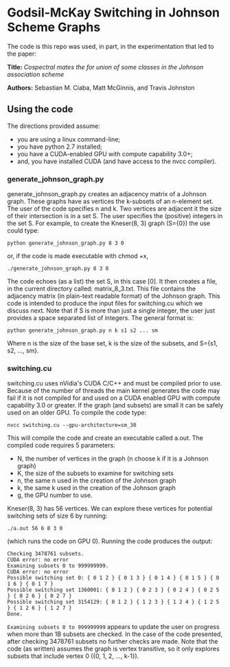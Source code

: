 # Godsil-McKay Switching in Johnson Scheme Graphs

The code is this repo was used, in part, in the experimentation that led to the paper:

**Title:** *Cospectral mates the for union of some classes in the Johnson association scheme*

**Authors:** Sebastian M. Ciaba, Matt McGinnis, and Travis Johnston


## Using the code

The directions provided assume:
- you are using a linux command-line;
- you have python 2.7 installed;
- you have a CUDA-enabled GPU with compute capability 3.0+;
- and, you have installed CUDA (and have access to the nvcc compiler).


### generate_johnson_graph.py

generate_johnson_graph.py creates an adjacency matrix of a Johnson graph.
These graphs have as vertices the k-subsets of an n-element set.
The user of the code specifies n and k.
Two vertices are adjacent it the size of their intersection is in a set S.
The user specifies the (positive) integers in the set S.
For example, to create the Kneser(8, 3) graph (S={0}) the use could type:

`python generate_johnson_graph.py 8 3 0`

or, if the code is made executable with chmod +x,

`./generate_johnson_graph.py 8 3 0`

The code echoes (as a list) the set S, in this case [0].
It then creates a file, in the current directory called: matrix_8_3.txt.
This file contains the adjacency matrix (in plain-text readable format) of the Johnson graph.
This code is intended to produce the input files for switching.cu which we discuss next.
Note that if S is more than just a single integer, the user just provides a space separated
list of integers.  The general format is:

`python generate_johnson_graph.py n k s1 s2 ... sm`

Where n is the size of the base set, k is the size of the subsets, and S={s1, s2, ..., sm}.


### switching.cu

switching.cu uses nVidia's CUDA C/C++ and must be compiled prior to use.
Because of the number of threads the main kernel generates the code may fail if it is not 
compiled for and used on a CUDA enabled GPU with compute capability 3.0 or greater.
If the graph (and subsets) are small it can be safely used on an older GPU.
To compile the code type:

`nvcc switching.cu --gpu-architecture=sm_30`

This will compile the code and create an executable called a.out.
The compiled code requires 5 parameters:
- N, the number of vertices in the graph (n choose k if it is a Johnson graph)
- K, the size of the subsets to examine for switching sets
- n, the same n used in the creation of the Johnson graph
- k, the same k used in the creation of the Johnson graph
- g, the GPU number to use.

Kneser(8, 3) has 56 vertices.
We can explore these vertices for potential switching sets of size 6 by running:

`./a.out 56 6 8 3 0`

(which runs the code on GPU 0).
Running the code produces the output:

```
Checking 3478761 subsets.
CUDA error: no error
Examining subsets 0 to 999999999.
CUDA error: no error
Possible switching set 0: { 0 1 2 } { 0 1 3 } { 0 1 4 } { 0 1 5 } { 0 1 6 } { 0 1 7 } 
Possible switching set 1360001: { 0 1 2 } { 0 2 3 } { 0 2 4 } { 0 2 5 } { 0 2 6 } { 0 2 7 } 
Possible switching set 3154129: { 0 1 2 } { 1 2 3 } { 1 2 4 } { 1 2 5 } { 1 2 6 } { 1 2 7 } 
Done.
```

`Examining subsets 0 to 999999999` appears to update the user on progress when more than 1B subsets
are checked.  In the case of the code presented, after checking 3478761 subsets no further checks are made.
Note that the code (as written) assumes the graph is vertex transitive, so it only explores subsets that
include vertex 0 ({0, 1, 2, ..., k-1}).
